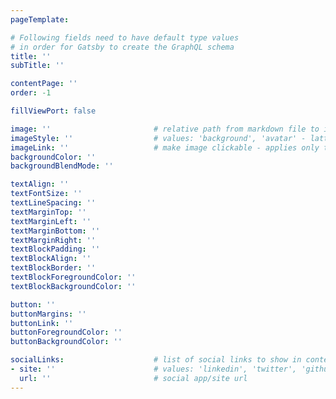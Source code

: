 ```yaml
---
pageTemplate:

# Following fields need to have default type values 
# in order for Gatsby to create the GraphQL schema
title: ''
subTitle: ''

contentPage: ''
order: -1

fillViewPort: false

image: ''                       # relative path from markdown file to image
imageStyle: ''                  # values: 'background', 'avatar' - latter two applies only to content cards
imageLink: ''                   # make image clickable - applies only to non-background images
backgroundColor: ''
backgroundBlendMode: ''

textAlign: ''
textFontSize: ''
textLineSpacing: ''
textMarginTop: ''
textMarginLeft: ''
textMarginBottom: ''
textMarginRight: ''
textBlockPadding: ''
textBlockAlign: ''
textBlockBorder: ''
textBlockForegroundColor: ''
textBlockBackgroundColor: ''

button: ''
buttonMargins: ''
buttonLink: ''
buttonForegroundColor: ''
buttonBackgroundColor: ''

socialLinks:                    # list of social links to show in content footer
- site: ''                      # values: 'linkedin', 'twitter', 'github'
  url: ''                       # social app/site url
---
```

